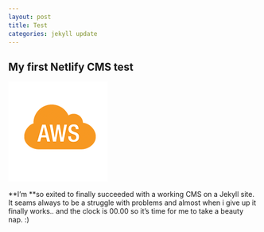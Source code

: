```yaml
---
layout: post
title: Test
categories: jekyll update
---
```

## My first Netlify CMS test

![aws](/img/uploads/aws.png)

**I’m **so exited to finally succeeded with a working CMS on a Jekyll site. It seams always to be a struggle with problems and almost when i give up it finally works.. and the clock is 00.00 so it’s time for me to take a beauty nap. :)




